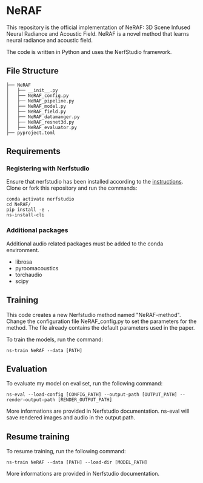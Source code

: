 # NeRAF
This repository is the official implementation of NeRAF: 3D Scene Infused Neural Radiance and Acoustic Field.
NeRAF is a novel method that learns neural radiance and acoustic field. 

The code is written in Python and uses the NerfStudio framework.

## File Structure
```
├── NeRAF
│   ├── __init__.py
│   ├── NeRAF_config.py
│   ├── NeRAF_pipeline.py 
│   ├── NeRAF_model.py 
│   ├── NeRAF_field.py 
│   ├── NeRAF_datamanger.py 
│   ├── NeRAF_resnet3d.py
│   ├── NeRAF_evaluator.py
├── pyproject.toml
```

## Requirements 
### Registering with Nerfstudio
Ensure that nerfstudio has been installed according to the [instructions](https://docs.nerf.studio/en/latest/quickstart/installation.html). Clone or fork this repository and run the commands:

```
conda activate nerfstudio
cd NeRAF/
pip install -e .
ns-install-cli
```

### Additional packages
Additional audio related packages must be added to the conda environment.
- librosa 
- pyroomacoustics
- torchaudio
- scipy

## Training
This code creates a new Nerfstudio method named "NeRAF-method". 
Change the configuration file NeRAF_config.py to set the parameters for the method.
The file already contains the default parameters used in the paper.

To train the models, run the command:
```
ns-train NeRAF --data [PATH]
```

## Evaluation
To evaluate my model on eval set, run the following command:
```
ns-eval --load-config [CONFIG_PATH] --output-path [OUTPUT_PATH] --render-output-path [RENDER_OUTPUT_PATH]
```
More informations are provided in Nerfstudio documentation. 
ns-eval will save rendered images and audio in the output path.


## Resume training 
To resume training, run the following command:
```
ns-train NeRAF --data [PATH] --load-dir [MODEL_PATH]
```
More informations are provided in Nerfstudio documentation. 

